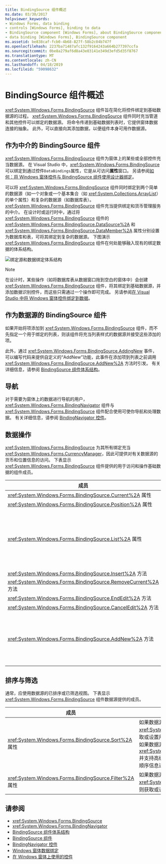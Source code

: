 ```yaml
---
title: BindingSource 组件概述
ms.date: 03/30/2017
helpviewer_keywords:
- Windows Forms, data binding
- controls [Windows Forms], binding to data
- BindingSource component [Windows Forms], about BindingSource component
- data binding [Windows Forms], BindingSource component
ms.assetid: be838caf-fcb0-4b68-827f-58b2c04b747f
ms.openlocfilehash: 2237ba71487afc132f9164243a664b277397ccfa
ms.sourcegitcommit: 0be8a279af6d8a43e03141e349d3efd5d35f8767
ms.translationtype: MT
ms.contentlocale: zh-CN
ms.lasthandoff: 04/18/2019
ms.locfileid: "59098632"
---
```

# <a name="bindingsource-component-overview"></a>BindingSource 组件概述
<xref:System.Windows.Forms.BindingSource> 组件旨在简化将控件绑定到基础数据源的过程。 <xref:System.Windows.Forms.BindingSource> 组件同时充当管道和其他控件可以绑定的数据源。 将命令传递到基础数据列表时，它提供窗体数据连接的抽象。 此外，可以直接向其添加数据，以便组件本身可用作数据源。  
  
## <a name="bindingsource-component-as-an-intermediary"></a>作为中介的 BindingSource 组件  
 <xref:System.Windows.Forms.BindingSource> 组件为窗体上的某些或全部控件充当数据源。 在 Visual Studio 中，<xref:System.Windows.Forms.BindingSource>可以绑定到通过控件`DataBindings`属性，它是从可访问**属性**窗口。 另请参阅[如何：将 Windows 窗体控件与 BindingSource 组件使用设计器绑定](bind-wf-controls-with-the-bindingsource.md)。  
  
 可以将 <xref:System.Windows.Forms.BindingSource> 组件同时绑定到两个简单的数据源（如一个对象或一个基本集合（如 <xref:System.Collections.ArrayList>）的单个属性）和复杂的数据源（如数据库表）。 <xref:System.Windows.Forms.BindingSource> 组件充当提供绑定和货币管理服务的中介。 在设计时或运行时中，通过将 <xref:System.Windows.Forms.BindingSource> 组件的 <xref:System.Windows.Forms.BindingSource.DataSource%2A> 和 <xref:System.Windows.Forms.BindingSource.DataMember%2A> 属性分别设置为数据库和表，可将其绑定到复杂的数据源。 下图演示 <xref:System.Windows.Forms.BindingSource> 组件在何处能够融入现有的绑定数据的体系结构。  
  
 ![绑定源和数据绑定体系结构](./media/net-bindsrcdatabindarch.gif "NET_BindSrcDataBindArch")  
  
> [!NOTE]
>  在设计时，某些操作（如将数据库表从数据窗口拖到空白的窗体中）会创建 <xref:System.Windows.Forms.BindingSource> 组件，将其绑定到基础数据源，并添加数据识别控件，而这些只需通过一个操作即可完成。 另请参阅[在 Visual Studio 中将 Windows 窗体控件绑定到数据](/visualstudio/data-tools/bind-windows-forms-controls-to-data-in-visual-studio)。  
  
## <a name="bindingsource-component-as-a-data-source"></a>作为数据源的 BindingSource 组件  
 如果开始将项添加到 <xref:System.Windows.Forms.BindingSource> 组件，而不先指定一个用于绑定的列表，则该组件将充当列表样式的数据源并接受这些添加的项。  
  
 此外，通过 <xref:System.Windows.Forms.BindingSource.AddingNew> 事件，可以编写代码来提供自定义的“AddNew”功能，此事件在添加项到列表之前调用 <xref:System.Windows.Forms.BindingSource.AddNew%2A> 方法时引发。 有关详细信息，请参阅 [BindingSource 组件体系结构](bindingsource-component-architecture.md)。  
  
## <a name="navigation"></a>导航  
 对于需要为窗体上的数据进行导航的用户，<xref:System.Windows.Forms.BindingNavigator> 组件与 <xref:System.Windows.Forms.BindingSource> 组件配合使用可使你导航和处理数据。 有关详细信息，请参阅 [BindingNavigator 控件](bindingnavigator-control-windows-forms.md)。  
  
## <a name="data-manipulation"></a>数据操作  
 <xref:System.Windows.Forms.BindingSource> 为其所有绑定充当 <xref:System.Windows.Forms.CurrencyManager>，因此可提供对有关数据源的货币和位置信息的访问。 下表显示 <xref:System.Windows.Forms.BindingSource> 组件提供的用于访问和操作基础数据的组件成员。  
  
|成员|描述|  
|------------|-----------------|  
|<xref:System.Windows.Forms.BindingSource.Current%2A> 属性|获取数据源的当前项。|  
|<xref:System.Windows.Forms.BindingSource.Position%2A> 属性|获取或设置基础列表中的当前位置。|  
|<xref:System.Windows.Forms.BindingSource.List%2A> 属性|获取 <xref:System.Windows.Forms.BindingSource.DataSource%2A> 和 <xref:System.Windows.Forms.BindingSource.DataMember%2A> 计算的计算列表。 如果未设置 <xref:System.Windows.Forms.BindingSource.DataMember%2A>，返回由 <xref:System.Windows.Forms.BindingSource.DataSource%2A> 指定的列表。|  
|<xref:System.Windows.Forms.BindingSource.Insert%2A> 方法|在列表中指定索引的位置插入项。|  
|<xref:System.Windows.Forms.BindingSource.RemoveCurrent%2A> 方法|从列表中移除当前项。|  
|<xref:System.Windows.Forms.BindingSource.EndEdit%2A> 方法|将挂起的更改应用于基础数据源。|  
|<xref:System.Windows.Forms.BindingSource.CancelEdit%2A> 方法|取消当前的编辑操作。|  
|<xref:System.Windows.Forms.BindingSource.AddNew%2A> 方法|在基础列表中添加一个新项。 如果数据源实现 <xref:System.ComponentModel.IBindingList> 并从 <xref:System.Windows.Forms.BindingSource.AddingNew> 事件返回一个项，则添加此项。 否则，该请求将传递给此列表的 <xref:System.ComponentModel.IBindingList.AddNew%2A> 方法。 如果基础列表不是 <xref:System.ComponentModel.IBindingList>，则通过该项的公共默认构造函数自动创建该项。|  
  
## <a name="sorting-and-filtering"></a>排序与筛选  
 通常，应使用数据源的已排序或已筛选视图。 下表显示 <xref:System.Windows.Forms.BindingSource> 组件数据源提供的成员。  
  
|成员|描述|  
|------------|-----------------|  
|<xref:System.Windows.Forms.BindingSource.Sort%2A> 属性|如果数据源是 <xref:System.ComponentModel.IBindingList>，则获取或设置用于排序的列名称并对顺序信息进行排序。 如果数据源是 <xref:System.ComponentModel.IBindingListView> 并支持高级排序，则获取用于排序的多个列名称并对顺序信息进行排序|  
|<xref:System.Windows.Forms.BindingSource.Filter%2A> 属性|如果数据源是 <xref:System.ComponentModel.IBindingListView>，则获取或设置用于筛选已查看的行的表达式。|  
  
## <a name="see-also"></a>请参阅

- <xref:System.Windows.Forms.BindingSource>
- <xref:System.Windows.Forms.BindingNavigator>
- [BindingSource 组件体系结构](bindingsource-component-architecture.md)
- [BindingSource 组件](bindingsource-component.md)
- [BindingNavigator 控件](bindingnavigator-control-windows-forms.md)
- [Windows 窗体数据绑定](../windows-forms-data-binding.md)
- [在 Windows 窗体上使用的控件](controls-to-use-on-windows-forms.md)
